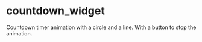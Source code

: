 # countdown_widget

Countdown timer animation with a circle and a line.
With a button to stop the animation.